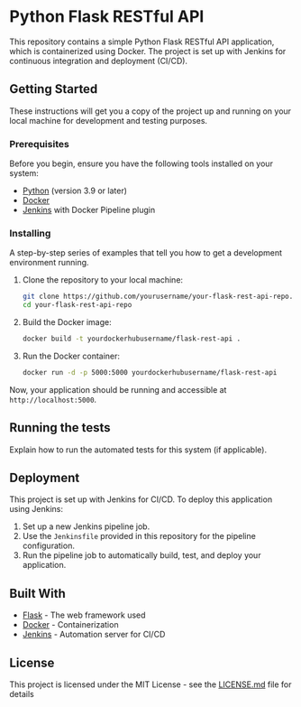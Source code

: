 # Python Flask RESTful API

This repository contains a simple Python Flask RESTful API application, which is containerized using Docker. The project is set up with Jenkins for continuous integration and deployment (CI/CD).

## Getting Started

These instructions will get you a copy of the project up and running on your local machine for development and testing purposes.

### Prerequisites

Before you begin, ensure you have the following tools installed on your system:

- [Python](https://www.python.org/downloads/) (version 3.9 or later)
- [Docker](https://docs.docker.com/get-docker/)
- [Jenkins](https://www.jenkins.io/doc/book/installing/) with Docker Pipeline plugin

### Installing

A step-by-step series of examples that tell you how to get a development environment running.

1. Clone the repository to your local machine:

   ```bash
   git clone https://github.com/yourusername/your-flask-rest-api-repo.git
   cd your-flask-rest-api-repo
   ```

2. Build the Docker image:

   ```bash
   docker build -t yourdockerhubusername/flask-rest-api .
   ```

3. Run the Docker container:
   ```bash
   docker run -d -p 5000:5000 yourdockerhubusername/flask-rest-api
   ```

Now, your application should be running and accessible at `http://localhost:5000`.

## Running the tests

Explain how to run the automated tests for this system (if applicable).

## Deployment

This project is set up with Jenkins for CI/CD. To deploy this application using Jenkins:

1. Set up a new Jenkins pipeline job.
2. Use the `Jenkinsfile` provided in this repository for the pipeline configuration.
3. Run the pipeline job to automatically build, test, and deploy your application.

## Built With

- [Flask](https://flask.palletsprojects.com/) - The web framework used
- [Docker](https://www.docker.com/) - Containerization
- [Jenkins](https://www.jenkins.io/) - Automation server for CI/CD

## License

This project is licensed under the MIT License - see the [LICENSE.md](LICENSE.md) file for details
